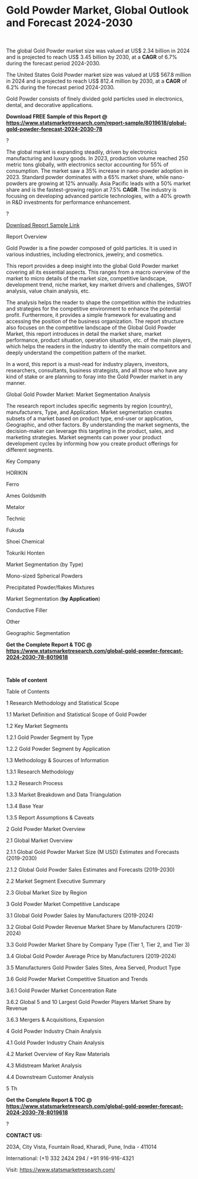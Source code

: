 <h1>Gold Powder Market, Global Outlook and Forecast 2024-2030</h1><br/><p>The global Gold Powder market size was valued at US$ 2.34 billion in 2024 and is projected to reach US$ 3.45 billion by 2030, at a <strong>CAGR</strong> of 6.7% during the forecast period 2024-2030.</p>
 
 
 
 <p>The United States Gold Powder market size was valued at US$ 567.8 million in 2024 and is projected to reach US$ 812.4 million by 2030, at a <strong>CAGR</strong> of 6.2% during the forecast period 2024-2030.</p>
 
 
 
 <p>Gold Powder consists of finely divided gold particles used in electronics, dental, and decorative applications.</p>
 
 
 
 <div><b>Download FREE Sample of this Report @ <a href="https://www.statsmarketresearch.com/download-free-sample/8019618/global-gold-powder-forecast-2024-2030-78">https://www.statsmarketresearch.com/report-sample/8019618/global-gold-powder-forecast-2024-2030-78</a></b></div>
 
 
 
 <p>? </p>
 
 
 
 <p>The global market is expanding steadily, driven by electronics manufacturing and luxury goods. In 2023, production volume reached 250 metric tons globally, with electronics sector accounting for 55% of consumption. The market saw a 35% increase in nano-powder adoption in 2023. Standard powder dominates with a 65% market share, while nano-powders are growing at 12% annually. Asia Pacific leads with a 50% market share and is the fastest-growing region at 7.5% <strong>CAGR</strong>. The industry is focusing on developing advanced particle technologies, with a 40% growth in R&D investments for performance enhancement.</p>
 
 
 
 <p>? </p>
 
 
 
 <p><a href="https://www.statsmarketresearch.com/download-free-sample/8019618/global-gold-powder-forecast-2024-2030-78">Download Report Sample Link</a></p>
 
 
 
 <p>Report Overview</p>
 
 
 
 <p>Gold Powder is a fine powder composed of gold particles. It is used in various industries, including electronics, jewelry, and cosmetics.</p>
 
 
 
 <p>This report provides a deep insight into the global Gold Powder market covering all its essential aspects. This ranges from a macro overview of the market to micro details of the market size, competitive landscape, development trend, niche market, key market drivers and challenges, SWOT analysis, value chain analysis, etc.</p>
 
 
 
 <p>The analysis helps the reader to shape the competition within the industries and strategies for the competitive environment to enhance the potential profit. Furthermore, it provides a simple framework for evaluating and accessing the position of the business organization. The report structure also focuses on the competitive landscape of the Global Gold Powder Market, this report introduces in detail the market share, market performance, product situation, operation situation, etc. of the main players, which helps the readers in the industry to identify the main competitors and deeply understand the competition pattern of the market.</p>
 
 
 
 <p>In a word, this report is a must-read for industry players, investors, researchers, consultants, business strategists, and all those who have any kind of stake or are planning to foray into the Gold Powder market in any manner.</p>
 
 
 
 <p>Global Gold Powder Market: Market Segmentation Analysis</p>
 
 
 
 <p>The research report includes specific segments by region (country), manufacturers, Type, and Application. Market segmentation creates subsets of a market based on product type, end-user or application, Geographic, and other factors. By understanding the market segments, the decision-maker can leverage this targeting in the product, sales, and marketing strategies. Market segments can power your product development cycles by informing how you create product offerings for different segments.</p>
 
 
 
 <p>Key Company</p>
 
 
 
 <p>HORIKIN</p>
 
 
 
 <p>Ferro</p>
 
 
 
 <p>Ames Goldsmith</p>
 
 
 
 <p>Metalor</p>
 
 
 
 <p>Technic</p>
 
 
 
 <p>Fukuda</p>
 
 
 
 <p>Shoei Chemical</p>
 
 
 
 <p>Tokuriki Honten</p>
 
 
 
 <p>Market Segmentation (by Type)</p>
 
 
 
 <p>Mono-sized Spherical Powders</p>
 
 
 
 <p>Precipitated Powder/flakes Mixtures</p>
 
 
 
 <p>Market Segmentation (<strong>by Application</strong>)</p>
 
 
 
 <p>Conductive Filler</p>
 
 
 
 <p>Other</p>
 
 
 
 <p>Geographic Segmentation</p>
 
 
 
 <div><b>Get the Complete Report & TOC @ <a href="https://www.statsmarketresearch.com/global-gold-powder-forecast-2024-2030-78-8019618">https://www.statsmarketresearch.com/global-gold-powder-forecast-2024-2030-78-8019618</a></b></div>
 
 
 
 <p><br />
 
 <b>Table of content</b></p>
 
 
 
 <p>Table of Contents<br />
 
 1 Research Methodology and Statistical Scope<br />
 
 1.1 Market Definition and Statistical Scope of Gold Powder<br />
 
 1.2 Key Market Segments<br />
 
 1.2.1 Gold Powder Segment by Type<br />
 
 1.2.2 Gold Powder Segment by Application<br />
 
 1.3 Methodology & Sources of Information<br />
 
 1.3.1 Research Methodology<br />
 
 1.3.2 Research Process<br />
 
 1.3.3 Market Breakdown and Data Triangulation<br />
 
 1.3.4 Base Year<br />
 
 1.3.5 Report Assumptions & Caveats<br />
 
 2 Gold Powder Market Overview<br />
 
 2.1 Global Market Overview<br />
 
 2.1.1 Global Gold Powder Market Size (M USD) Estimates and Forecasts (2019-2030)<br />
 
 2.1.2 Global Gold Powder Sales Estimates and Forecasts (2019-2030)<br />
 
 2.2 Market Segment Executive Summary<br />
 
 2.3 Global Market Size by Region<br />
 
 3 Gold Powder Market Competitive Landscape<br />
 
 3.1 Global Gold Powder Sales by Manufacturers (2019-2024)<br />
 
 3.2 Global Gold Powder Revenue Market Share by Manufacturers (2019-2024)<br />
 
 3.3 Gold Powder Market Share by Company Type (Tier 1, Tier 2, and Tier 3)<br />
 
 3.4 Global Gold Powder Average Price by Manufacturers (2019-2024)<br />
 
 3.5 Manufacturers Gold Powder Sales Sites, Area Served, Product Type<br />
 
 3.6 Gold Powder Market Competitive Situation and Trends<br />
 
 3.6.1 Gold Powder Market Concentration Rate<br />
 
 3.6.2 Global 5 and 10 Largest Gold Powder Players Market Share by Revenue<br />
 
 3.6.3 Mergers & Acquisitions, Expansion<br />
 
 4 Gold Powder Industry Chain Analysis<br />
 
 4.1 Gold Powder Industry Chain Analysis<br />
 
 4.2 Market Overview of Key Raw Materials<br />
 
 4.3 Midstream Market Analysis<br />
 
 4.4 Downstream Customer Analysis<br />
 
 5 Th</p>
 
 
 
 <div><b>Get the Complete Report & TOC @ <a href="https://www.statsmarketresearch.com/global-gold-powder-forecast-2024-2030-78-8019618">https://www.statsmarketresearch.com/global-gold-powder-forecast-2024-2030-78-8019618</a></b></div>
 
 
 
 <p>? </p>
 
 
 
 <p><b>CONTACT US:</b><br />
 
 203A, City Vista, Fountain Road, Kharadi, Pune, India - 411014<br />
 
 International: (+1) 332 2424 294 / +91 916-916-4321<br />
 
 Visit: <a href="https://www.statsmarketresearch.com/">https://www.statsmarketresearch.com/</a></p>